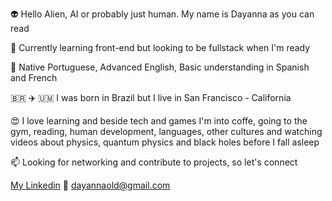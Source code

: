 👽 Hello Alien, AI or probably just human. My name is Dayanna as you can read

🌱 Currently learning front-end but looking to be fullstack when I'm ready

💞️ Native Portuguese, Advanced English, Basic understanding in Spanish and French

🇧🇷 ✈️ 🇺🇲 I was born in Brazil but I live in San Francisco - California 

😍 I love learning and beside tech and games I'm into coffe, going to the gym, reading, human development, languages, other cultures and watching videos about physics, quantum physics and black holes before I fall asleep

📫 Looking for networking and contribute to projects, so let's connect

[My Linkedin](https://www.linkedin.com/in/dayanna-de-oliveira/) 📧  dayannaold@gmail.com
